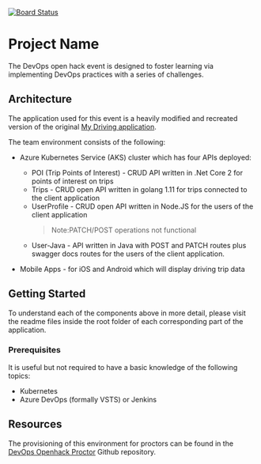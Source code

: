 [![Board Status](https://dev.azure.com/mafortun/9ab7ce8f-4d3b-40a7-a6ad-e35538659b75/9c593014-1fbb-4463-9211-dddbc8d92c9b/_apis/work/boardbadge/465dc753-9349-4fcb-a148-53c8a823280d)](https://dev.azure.com/mafortun/9ab7ce8f-4d3b-40a7-a6ad-e35538659b75/_boards/board/t/9c593014-1fbb-4463-9211-dddbc8d92c9b/Microsoft.RequirementCategory)
# Project Name

The DevOps open hack event is designed to foster learning via implementing DevOps practices with a series of challenges.

## Architecture

The application used for this event is a heavily modified and recreated version of the original [My Driving application](https://github.com/Azure-Samples/MyDriving).

The team environment consists of the following:

* Azure Kubernetes Service (AKS) cluster which has four APIs deployed:

  * POI (Trip Points of Interest) - CRUD API written in .Net Core 2 for points of interest on trips
  * Trips - CRUD open API written in golang 1.11 for trips connected to the client application
  * UserProfile - CRUD open API written in Node.JS for the users of the client application
    > Note:PATCH/POST operations not functional
  * User-Java - API written in Java with POST and PATCH routes plus swagger docs routes for the users of the client application.
* Mobile Apps - for iOS and Android which will display driving trip data

## Getting Started

To understand each of the components above in more detail, please visit the readme files inside the root folder of each corresponding part of the application.

### Prerequisites

It is useful but not required to have a basic knowledge of the following topics:

* Kubernetes
* Azure DevOps (formally VSTS) or Jenkins

## Resources

The provisioning of this environment for proctors can be found in the [DevOps Openhack Proctor](https://github.com/Azure-Samples/openhack-devops-proctor) Github repository.
